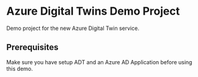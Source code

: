 # Azure Digital Twins Demo Project
Demo project for the new Azure Digital Twin service.

## Prerequisites

Make sure you have setup ADT and an Azure AD Application before using this demo.
